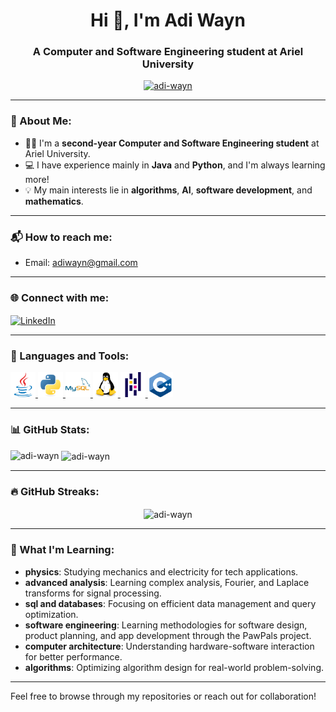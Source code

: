 <h1 align="center">Hi 👋, I'm Adi Wayn</h1>
<h3 align="center">A Computer and Software Engineering student at Ariel University</h3>

<p align="center">
  <a href="https://github.com/adi-wayn" target="_blank"><img src="https://github-profile-trophy.vercel.app/?username=adi-wayn" alt="adi-wayn" /></a>
</p>

---

### 🚀 About Me:
- 👨‍🎓 I'm a **second-year Computer and Software Engineering student** at Ariel University.
- 💻 I have experience mainly in **Java** and **Python**, and I'm always learning more!
- 💡 My main interests lie in **algorithms**, **AI**, **software development**, and **mathematics**.

---

### 📬 How to reach me:
- Email: [adiwayn@gmail.com](mailto:adiwayn@gmail.com)

---

### 🌐 Connect with me:
<p align="left">
  <a href="https://linkedin.com/in/adi-wayn" target="blank">
    <img align="center" src="https://raw.githubusercontent.com/rahuldkjain/github-profile-readme-generator/master/src/images/icons/Social/linked-in-alt.svg" alt="LinkedIn" height="30" width="40" />
  </a>
  <!-- You can add more social icons here if you have other profiles like Twitter, personal website, etc. -->
</p>

---

### 🔧 Languages and Tools:

<p align="left">
  <a href="https://www.java.com" target="_blank" rel="noreferrer">
    <img src="https://raw.githubusercontent.com/devicons/devicon/master/icons/java/java-original.svg" alt="java" width="40" height="40"/>
  </a>
  <a href="https://www.python.org" target="_blank" rel="noreferrer">
    <img src="https://raw.githubusercontent.com/devicons/devicon/master/icons/python/python-original.svg" alt="python" width="40" height="40"/>
  </a>
  <a href="https://www.mysql.com/" target="_blank" rel="noreferrer">
    <img src="https://raw.githubusercontent.com/devicons/devicon/master/icons/mysql/mysql-original-wordmark.svg" alt="mysql" width="40" height="40"/>
  </a>
  <a href="https://www.linux.org/" target="_blank" rel="noreferrer">
    <img src="https://raw.githubusercontent.com/devicons/devicon/master/icons/linux/linux-original.svg" alt="linux" width="40" height="40"/>
  </a>
  <a href="https://pandas.pydata.org/" target="_blank" rel="noreferrer">
    <img src="https://raw.githubusercontent.com/devicons/devicon/2ae2a900d2f041da66e950e4d48052658d850630/icons/pandas/pandas-original.svg" alt="pandas" width="40" height="40"/>
  </a>
  <a href="https://www.cplusplus.com/" target="_blank" rel="noreferrer">
    <img src="https://raw.githubusercontent.com/devicons/devicon/master/icons/cplusplus/cplusplus-original.svg" alt="C++" width="40" height="40"/>
  </a>
</p>

---

### 📊 GitHub Stats:

<p align="left">
  <img align="left" src="https://github-readme-stats.vercel.app/api/top-langs?username=adi-wayn&show_icons=true&locale=en&layout=compact" alt="adi-wayn" />
</p>

<p>&nbsp;<img align="center" src="https://github-readme-stats.vercel.app/api?username=adi-wayn&show_icons=true&locale=en" alt="adi-wayn" /></p>

---

### 🔥 GitHub Streaks:
<p align="center">
  <img align="center" src="https://github-readme-streak-stats.herokuapp.com/?user=adi-wayn&" alt="adi-wayn" />
</p>

---

### 🌱 What I'm Learning:
- **physics**: Studying mechanics and electricity for tech applications.
- **advanced analysis**: Learning complex analysis, Fourier, and Laplace transforms for signal processing.
- **sql and databases**: Focusing on efficient data management and query optimization.
- **software engineering**: Learning methodologies for software design, product planning, and app development through the PawPals project.
- **computer architecture**: Understanding hardware-software interaction for better performance.
- **algorithms**: Optimizing algorithm design for real-world problem-solving.

---

Feel free to browse through my repositories or reach out for collaboration!
